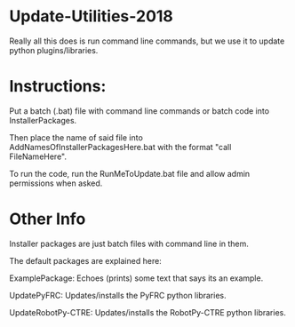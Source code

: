 # Update-Utilities-2018
Really all this does is run command line commands, but we use it to update python plugins/libraries.

# Instructions:
Put a batch (.bat) file with command line commands or batch code into InstallerPackages.

Then place the name of said file into AddNamesOfInstallerPackagesHere.bat with the format "call FileNameHere".

To run the code, run the RunMeToUpdate.bat file and allow admin permissions when asked.

# Other Info
Installer packages are just batch files with command line in them.

The default packages are explained here:

  ExamplePackage: Echoes (prints) some text that says its an example.
  
  UpdatePyFRC: Updates/installs the PyFRC python libraries.
  
  UpdateRobotPy-CTRE: Updates/installs the RobotPy-CTRE python libraries.
